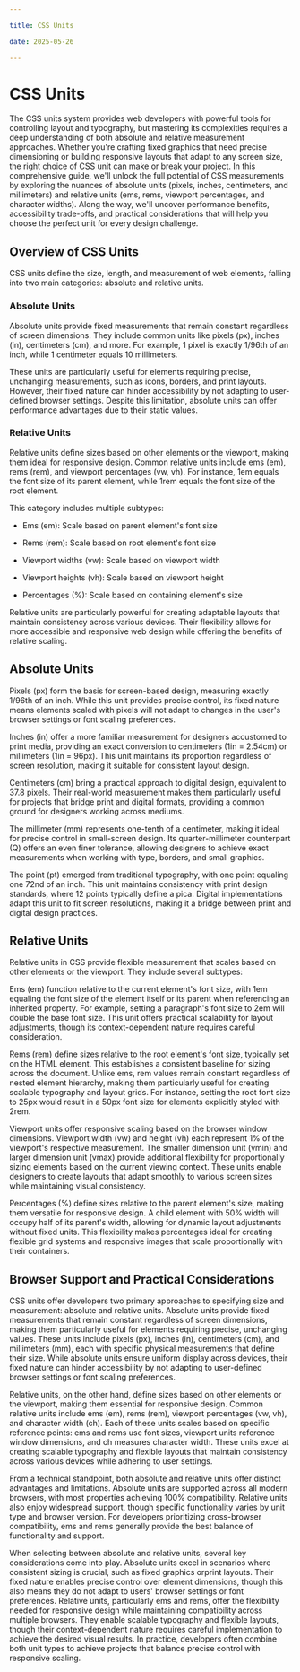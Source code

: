```yaml
---

title: CSS Units

date: 2025-05-26

---
```



# CSS Units

The CSS units system provides web developers with powerful tools for controlling layout and typography, but mastering its complexities requires a deep understanding of both absolute and relative measurement approaches. Whether you're crafting fixed graphics that need precise dimensioning or building responsive layouts that adapt to any screen size, the right choice of CSS unit can make or break your project. In this comprehensive guide, we'll unlock the full potential of CSS measurements by exploring the nuances of absolute units (pixels, inches, centimeters, and millimeters) and relative units (ems, rems, viewport percentages, and character widths). Along the way, we'll uncover performance benefits, accessibility trade-offs, and practical considerations that will help you choose the perfect unit for every design challenge.


## Overview of CSS Units

CSS units define the size, length, and measurement of web elements, falling into two main categories: absolute and relative units.


### Absolute Units

Absolute units provide fixed measurements that remain constant regardless of screen dimensions. They include common units like pixels (px), inches (in), centimeters (cm), and more. For example, 1 pixel is exactly 1/96th of an inch, while 1 centimeter equals 10 millimeters.

These units are particularly useful for elements requiring precise, unchanging measurements, such as icons, borders, and print layouts. However, their fixed nature can hinder accessibility by not adapting to user-defined browser settings. Despite this limitation, absolute units can offer performance advantages due to their static values.


### Relative Units

Relative units define sizes based on other elements or the viewport, making them ideal for responsive design. Common relative units include ems (em), rems (rem), and viewport percentages (vw, vh). For instance, 1em equals the font size of its parent element, while 1rem equals the font size of the root element.

This category includes multiple subtypes:

- Ems (em): Scale based on parent element's font size

- Rems (rem): Scale based on root element's font size

- Viewport widths (vw): Scale based on viewport width

- Viewport heights (vh): Scale based on viewport height

- Percentages (%): Scale based on containing element's size

Relative units are particularly powerful for creating adaptable layouts that maintain consistency across various devices. Their flexibility allows for more accessible and responsive web design while offering the benefits of relative scaling.


## Absolute Units

Pixels (px) form the basis for screen-based design, measuring exactly 1/96th of an inch. While this unit provides precise control, its fixed nature means elements scaled with pixels will not adapt to changes in the user's browser settings or font scaling preferences.

Inches (in) offer a more familiar measurement for designers accustomed to print media, providing an exact conversion to centimeters (1in = 2.54cm) or millimeters (1in = 96px). This unit maintains its proportion regardless of screen resolution, making it suitable for consistent layout design.

Centimeters (cm) bring a practical approach to digital design, equivalent to 37.8 pixels. Their real-world measurement makes them particularly useful for projects that bridge print and digital formats, providing a common ground for designers working across mediums.

The millimeter (mm) represents one-tenth of a centimeter, making it ideal for precise control in small-screen design. Its quarter-millimeter counterpart (Q) offers an even finer tolerance, allowing designers to achieve exact measurements when working with type, borders, and small graphics.

The point (pt) emerged from traditional typography, with one point equaling one 72nd of an inch. This unit maintains consistency with print design standards, where 12 points typically define a pica. Digital implementations adapt this unit to fit screen resolutions, making it a bridge between print and digital design practices.


## Relative Units

Relative units in CSS provide flexible measurement that scales based on other elements or the viewport. They include several subtypes:

Ems (em) function relative to the current element's font size, with 1em equaling the font size of the element itself or its parent when referencing an inherited property. For example, setting a paragraph's font size to 2em will double the base font size. This unit offers practical scalability for layout adjustments, though its context-dependent nature requires careful consideration.

Rems (rem) define sizes relative to the root element's font size, typically set on the HTML element. This establishes a consistent baseline for sizing across the document. Unlike ems, rem values remain constant regardless of nested element hierarchy, making them particularly useful for creating scalable typography and layout grids. For instance, setting the root font size to 25px would result in a 50px font size for elements explicitly styled with 2rem.

Viewport units offer responsive scaling based on the browser window dimensions. Viewport width (vw) and height (vh) each represent 1% of the viewport's respective measurement. The smaller dimension unit (vmin) and larger dimension unit (vmax) provide additional flexibility for proportionally sizing elements based on the current viewing context. These units enable designers to create layouts that adapt smoothly to various screen sizes while maintaining visual consistency.

Percentages (%) define sizes relative to the parent element's size, making them versatile for responsive design. A child element with 50% width will occupy half of its parent's width, allowing for dynamic layout adjustments without fixed units. This flexibility makes percentages ideal for creating flexible grid systems and responsive images that scale proportionally with their containers.


## Browser Support and Practical Considerations

CSS units offer developers two primary approaches to specifying size and measurement: absolute and relative units. Absolute units provide fixed measurements that remain constant regardless of screen dimensions, making them particularly useful for elements requiring precise, unchanging values. These units include pixels (px), inches (in), centimeters (cm), and millimeters (mm), each with specific physical measurements that define their size. While absolute units ensure uniform display across devices, their fixed nature can hinder accessibility by not adapting to user-defined browser settings or font scaling preferences.

Relative units, on the other hand, define sizes based on other elements or the viewport, making them essential for responsive design. Common relative units include ems (em), rems (rem), viewport percentages (vw, vh), and character width (ch). Each of these units scales based on specific reference points: ems and rems use font sizes, viewport units reference window dimensions, and ch measures character width. These units excel at creating scalable typography and flexible layouts that maintain consistency across various devices while adhering to user settings.

From a technical standpoint, both absolute and relative units offer distinct advantages and limitations. Absolute units are supported across all modern browsers, with most properties achieving 100% compatibility. Relative units also enjoy widespread support, though specific functionality varies by unit type and browser version. For developers prioritizing cross-browser compatibility, ems and rems generally provide the best balance of functionality and support.

When selecting between absolute and relative units, several key considerations come into play. Absolute units excel in scenarios where consistent sizing is crucial, such as fixed graphics orprint layouts. Their fixed nature enables precise control over element dimensions, though this also means they do not adapt to users' browser settings or font preferences. Relative units, particularly ems and rems, offer the flexibility needed for responsive design while maintaining compatibility across multiple browsers. They enable scalable typography and flexible layouts, though their context-dependent nature requires careful implementation to achieve the desired visual results. In practice, developers often combine both unit types to achieve projects that balance precise control with responsive scaling.

